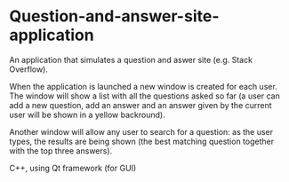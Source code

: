 # Question-and-answer-site-application

An application that simulates a question and aswer site (e.g. Stack Overflow).

When the application is launched a new window is created for each user. The window will show a list with all the questions asked so far (a user can add a new question, add an answer and an answer given by the current user will be shown in a yellow backround).

Another window will allow any user to search for a question: as the user types, the results are being shown (the best matching question together with the top three answers).

C++, using Qt framework (for GUI)
